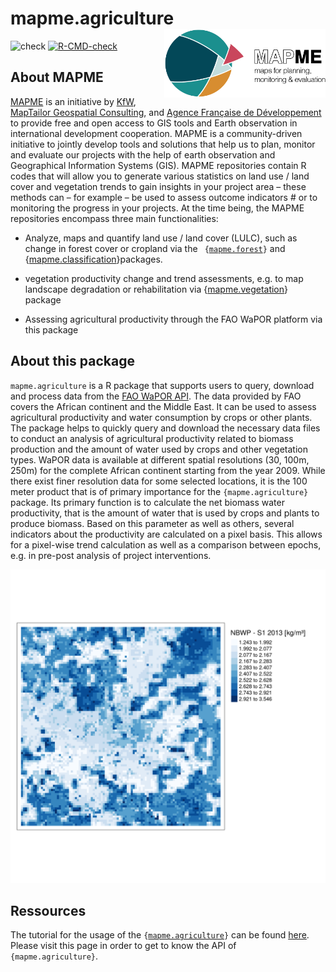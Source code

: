 # mapme.agriculture  <img src='man/figures/logo.png' align="right" height="110"  />


<!-- badges: start -->
![check](https://github.com/mapme-initiative/mapme.agriculture/workflows/R-CMD-check/badge.svg)
[![R-CMD-check](https://github.com/mapme-initiative/mapme.agriculture/workflows/R-CMD-check/badge.svg)](https://github.com/mapme-initiative/mapme.agriculture/actions)
<!-- badges: end -->

## About MAPME

[MAPME](https://mapme-initiative.org/) is an initiative by [KfW](https://www.kfw.de/), 
[MapTailor Geospatial Consulting](https://maptailor.net/), and [Agence Française de Développement](https://www.afd.fr/) 
to provide free and open access to GIS tools and Earth observation 
in international development cooperation. MAPME is a community-driven initiative 
to jointly develop tools and solutions that help us to plan, monitor and evaluate 
our projects with the help of earth observation and Geographical Information Systems
(GIS). MAPME repositories contain R codes that will allow you to generate various 
statistics on land use / land cover and vegetation trends to gain insights in your 
project area – these methods can – for example – be used to assess outcome indicators #
or to monitoring the progress in your projects. At the time being, the MAPME repositories 
encompass three main functionalities:	

-  Analyze, maps and quantify land use / land cover (LULC), such as change in forest cover or cropland via the <code> {[mapme.forest](https://mapme-initiative.github.io/mapme.forest/)}</code> and {[mapme.classification](https://mapme-initiative.github.io/mapme.classification/)}</code>packages.

-  vegetation productivity change and trend assessments, e.g. to map landscape degradation or rehabilitation via {[mapme.vegetation](https://mapme-initiative.github.io/mapme.vegetation/)}</code> package

- Assessing agricultural productivity through the FAO WaPOR platform via this package

## About this package

`mapme.agriculture` is a R package that supports users to query, download and 
process data from the [FAO WaPOR API](https://wapor.apps.fao.org/home/WAPOR_2/1).
The data provided by FAO covers the African continent and the Middle East. It can 
be used to assess agricultural productivity and water consumption by crops or other plants.
The package helps to quickly query and download the necessary data files to conduct an
analysis of agricultural productivity related to biomass production and the amount
of water used by crops and other vegetation types.
WaPOR data is available at different spatial resolutions (30, 100m, 250m) for the 
complete African continent starting from the year 2009. While there exist finer 
resolution data for some selected locations, it is the 100 meter product that is 
of primary importance for the `{mapme.agriculture}` package. Its primary function 
is to calculate the net biomass water productivity, that is the amount of water 
that is used by crops and plants to produce biomass. Based on this parameter as 
well as others, several indicators about the productivity are calculated on a pixel
basis. This allows for a pixel-wise trend calculation as well as a comparison between 
epochs, e.g. in pre-post analysis of project interventions. 

![An examplary map of net biomass water productivity.](man/figures/nbwp.png)

## Ressources

The tutorial for the usage of the 
<code>{[mapme.agriculture](https://github.com/mapme-initiative/mapme.agriculture)}</code>
can be found 
[here](https://mapme-initiative.github.io/mapme.agriculture). Please visit
this page in order to get to know the API of `{mapme.agriculture}`.
